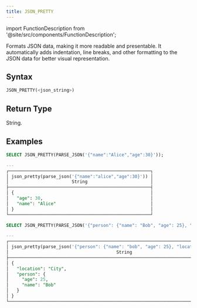 ```yaml
---
title: JSON_PRETTY
---
```

import FunctionDescription from '@site/src/components/FunctionDescription';

<FunctionDescription description="Introduced or updated: v1.2.77"/>

Formats JSON data, making it more readable and presentable. It automatically adds indentation, line breaks, and other formatting to the JSON data for better visual representation.

## Syntax

```sql
JSON_PRETTY(<json_string>)
```

## Return Type

String.

## Examples

```sql
SELECT JSON_PRETTY(PARSE_JSON('{"name":"Alice","age":30}'));

---
┌──────────────────────────────────────────────────────┐
│ json_pretty(parse_json('{"name":"alice","age":30}')) │
│                        String                        │
├──────────────────────────────────────────────────────┤
│ {                                                    │
│   "age": 30,                                         │
│   "name": "Alice"                                    │
│ }                                                    │
└──────────────────────────────────────────────────────┘

SELECT JSON_PRETTY(PARSE_JSON('{"person": {"name": "Bob", "age": 25}, "location": "City"}'));

---
┌───────────────────────────────────────────────────────────────────────────────────────┐
│ json_pretty(parse_json('{"person": {"name": "bob", "age": 25}, "location": "city"}')) │
│                                         String                                        │
├───────────────────────────────────────────────────────────────────────────────────────┤
│ {                                                                                     │
│   "location": "City",                                                                 │
│   "person": {                                                                         │
│     "age": 25,                                                                        │
│     "name": "Bob"                                                                     │
│   }                                                                                   │
│ }                                                                                     │
└───────────────────────────────────────────────────────────────────────────────────────┘
```